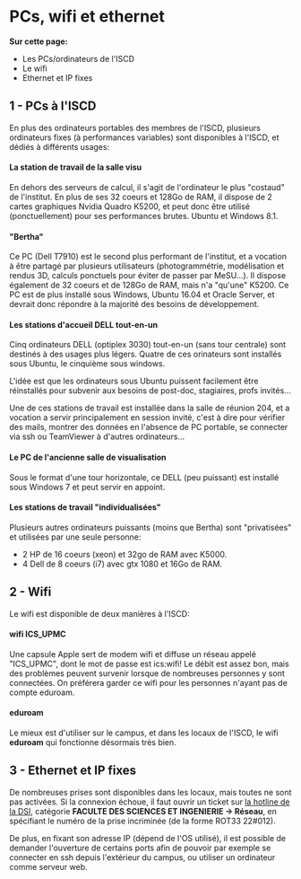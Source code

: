 # PCs, wifi et ethernet 
**Sur cette page:**
* Les PCs/ordinateurs de l'ISCD
* Le wifi
* Ethernet et IP fixes

## 1 - PCs à l'ISCD
En plus des ordinateurs portables des membres de l'ISCD, plusieurs ordinateurs fixes (à performances variables) sont disponibles à l'ISCD, et dédiés à différents usages:

#### La station de travail de la salle visu
En dehors des serveurs de calcul, il s'agit de l'ordinateur le plus "costaud" de l'institut. En plus de ses 32 coeurs et 128Go de RAM, il dispose de 2 cartes graphiques Nvidia Quadro K5200, et peut donc être utilisé (ponctuellement) pour ses performances brutes. Ubuntu et Windows 8.1.

#### "Bertha"
Ce PC (Dell T7910) est le second plus performant de l'institut, et a vocation à être partagé par plusieurs utilisateurs (photogrammétrie, modélisation et rendus 3D, calculs ponctuels pour éviter de passer par MeSU...).
Il dispose également de 32 coeurs et de 128Go de RAM, mais n'a "qu'une" K5200. Ce PC est de plus installé sous Windows, Ubuntu 16.04 et Oracle Server, et devrait donc répondre à la majorité des besoins de développement.

#### Les stations d'accueil DELL tout-en-un
Cinq ordinateurs DELL (optiplex 3030) tout-en-un (sans tour centrale) sont destinés à des usages plus légers. Quatre de ces orinateurs sont installés sous Ubuntu, le cinquième sous windows.

L'idée est que les ordinateurs sous Ubuntu puissent facilement être réinstallés pour subvenir aux besoins de post-doc, stagiaires, profs invités...

Une de ces stations de travail est installée dans la salle de réunion 204, et a vocation a servir principalement en session invité, c'est à dire pour vérifier des mails, montrer des données en l'absence de PC portable, se connecter via ssh ou TeamViewer à d'autres ordinateurs...

#### Le PC de l'ancienne salle de visualisation
Sous le format d'une tour horizontale, ce DELL (peu puissant) est installé sous Windows 7 et peut servir en appoint.

#### Les stations de travail "individualisées"
Plusieurs autres ordinateurs puissants (moins que Bertha) sont "privatisées" et utilisées par une seule personne:
* 2 HP de 16 coeurs (xeon) et 32go de RAM avec K5000.
* 4 Dell de 8 coeurs (i7) avec gtx 1080 et 16Go de RAM.

## 2 - Wifi
Le wifi est disponible de deux manières à l'ISCD:
#### wifi ICS_UPMC
Une capsule Apple sert de modem wifi et diffuse un réseau appelé "ICS_UPMC", dont le mot de passe est ics:wifi!
Le débit est assez bon, mais des problèmes peuvent survenir lorsque de nombreuses personnes y sont connectées. On préférera garder ce wifi pour les personnes n'ayant pas de compte eduroam.
#### eduroam
Le mieux est d'utiliser sur le campus, et dans les locaux de l'ISCD, le wifi **eduroam** qui fonctionne désormais très bien.

## 3 - Ethernet et IP fixes
De nombreuses prises sont disponibles dans les locaux, mais toutes ne sont pas activées. Si la connexion échoue, il faut ouvrir un ticket sur [la hotline de la DSI](https://hotline.sorbonne-universite.fr/), catégorie __FACULTE DES SCIENCES ET INGENIERIE -> Réseau__, en spécifiant le numéro de la prise incriminée (de la forme ROT33 22#012).

De plus, en fixant son adresse IP (dépend de l'OS utilisé), il est possible de demander l'ouverture de certains ports afin de pouvoir par exemple se connecter en ssh depuis l'extérieur du campus, ou utiliser un ordinateur comme serveur web.
